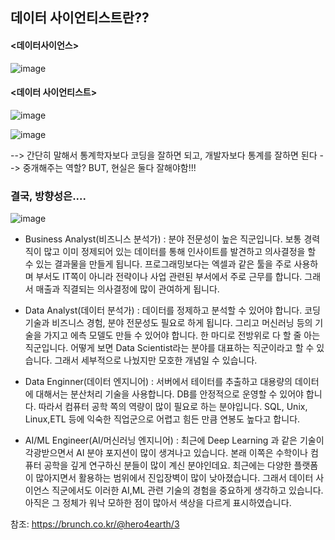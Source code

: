 
## 데이터 사이언티스트란??

#### <데이터사이언스>
![image](https://user-images.githubusercontent.com/47058441/64482086-8f38d480-d225-11e9-8d73-7c75a6721e0f.png)


#### <데이터 사이언티스트>

![image](https://user-images.githubusercontent.com/47058441/64482095-d1faac80-d225-11e9-937a-390de62d16e3.png)

![image](https://user-images.githubusercontent.com/47058441/64482110-f787b600-d225-11e9-8923-9fda52e75d90.png)

--> 간단히 말해서 통계학자보다 코딩을 잘하면 되고, 
                 개발자보다 통계를 잘하면 된다
                  --> 중개해주는 역할?
    BUT, 현실은 둘다 잘해야함!!!
    
### 결국, 방향성은....

![image](https://user-images.githubusercontent.com/47058441/64482119-4afa0400-d226-11e9-8339-7b4e6ccbf7d5.png)



* Business Analyst(비즈니스 분석가) : 분야 전문성이 높은 직군입니다. 보통 경력직이 많고 이미 정제되어 있는 데이터를 통해 인사이트를 발견하고 의사결정을 할 수 있는 결과물을 만들게 됩니다. 프로그래밍보다는 엑셀과 같은 툴을 주로 사용하며 부서도 IT쪽이 아니라 전략이나 사업 관련된 부서에서 주로 근무를 합니다. 그래서 매출과 직결되는 의사결정에 많이 관여하게 됩니다.

* Data Analyst(데이터 분석가) : 데이터를 정제하고 분석할 수 있어야 합니다. 코딩 기술과 비즈니스 경험, 분야 전문성도 필요로 하게 됩니다. 그리고 머신러닝 등의 기술을 가지고 에측 모델도 만들 수 있어야 합니다. 한 마디로 전방위로 다 할 줄 아는 직군입니다. 어떻게 보면 Data Scientist라는 분야를 대표하는 직군이라고 할 수 있습니다. 그래서 세부적으로 나눴지만 모호한 개념일 수 있습니다.

* Data Enginner(데이터 엔지니어) : 서버에서 테이터를 추출하고 대용량의 데이터에 대해서는 분산처리 기술을 사용합니다. DB를 안정적으로 운영할 수 있어야 합니다. 따라서 컴퓨터 공학 쪽의 역량이 많이 필요로 하는 분야입니다. SQL, Unix, Linux,ETL 등에 익숙한 직업군으로 어렵고 힘든 만큼 연봉도 높다고 합니다.

* AI/ML Engineer(AI/머신러닝 엔지니어) : 최근에 Deep Learning 과 같은 기술이 각광받으면서 AI 분야 포지션이 많이 생겨나고 있습니다. 본래 이쪽은 수학이나 컴퓨터 공학을 깊게 연구하신 분들이 많이 계신 분야인데요. 최근에는 다양한 플랫폼이 많아지면서 활용하는 범위에서 진입장벽이 많이 낮아졌습니다. 그래서 데이터 사이언스 직군에서도 이러한 AI,ML 관련 기술의 경험을 중요하게 생각하고 있습니다. 아직은 그 정체가 워낙 모하한 점이 많아서 색상을 다르게 표시하였습니다.

참조: https://brunch.co.kr/@hero4earth/3
